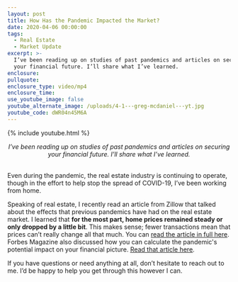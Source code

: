 ```yaml
---
layout: post
title: How Has the Pandemic Impacted the Market?
date: 2020-04-06 00:00:00
tags:
  - Real Estate
  - Market Update
excerpt: >-
  I’ve been reading up on studies of past pandemics and articles on securing
  your financial future. I’ll share what I’ve learned.
enclosure:
pullquote:
enclosure_type: video/mp4
enclosure_time:
use_youtube_image: false
youtube_alternate_image: /uploads/4-1---greg-mcdaniel---yt.jpg
youtube_code: dWR04n45M6A
---
```


{% include youtube.html %}

<center><em>I&rsquo;ve been reading up on studies of past pandemics and articles on securing your financial future. I&rsquo;ll share what I&rsquo;ve learned.</em></center>

<br>Even during the pandemic, the real estate industry is continuing to operate, though in the effort to help stop the spread of COVID-19, I’ve been working from home.

Speaking of real estate, I recently read an article from Zillow that talked about the effects that previous pandemics have had on the real estate market. I learned that **for the most part, home prices remained steady or only dropped by a little bit**. This makes sense; fewer transactions mean that prices can’t really change all that much. You can <u><a target="_blank" href="https://www.zillow.com/research/pandemic-literature-review-26643/">read the article in full here</a></u>. Forbes Magazine also discussed how you can calculate the pandemic's potential impact on your financial picture. <u><a target="_blank" href="https://www.forbes.com/sites/advisor/2020/03/22/your-money-and-coronavirus-a-financial-protection-guide/#1c6fdab9306a">Read that article here</a></u>.

If you have questions or need anything at all, don’t hesitate to reach out to me. I’d be happy to help you get through this however I can.